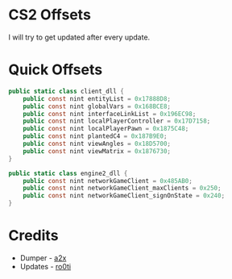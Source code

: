 # CS2 Offsets
I will try to get updated after every update.

# Quick Offsets
```cs
public static class client_dll {
    public const nint entityList = 0x17888D8;
    public const nint globalVars = 0x168BCE8;
    public const nint interfaceLinkList = 0x196EC98;
    public const nint localPlayerController = 0x17D7158;
    public const nint localPlayerPawn = 0x1875C48;
    public const nint plantedC4 = 0x187B9E0;
    public const nint viewAngles = 0x18D5700;
    public const nint viewMatrix = 0x1876730;
}

public static class engine2_dll {
    public const nint networkGameClient = 0x485AB0;
    public const nint networkGameClient_maxClients = 0x250;
    public const nint networkGameClient_signOnState = 0x240;
}
```

# Credits
- Dumper - [a2x](https://github.com/a2x/cs2-dumper/)
- Updates - [ro0ti](https://github.com/ro0ti/)